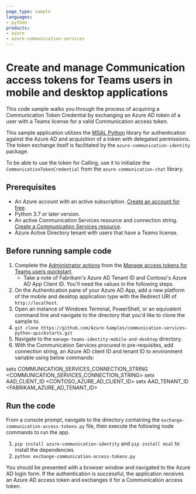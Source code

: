 ```yaml
---
page_type: sample
languages:
- python
products:
- azure
- azure-communication-services
---
```


# Create and manage Communication access tokens for Teams users in mobile and desktop applications

This code sample walks you through the process of acquiring a Communication Token Credential by exchanging an Azure AD token of a user with a Teams license for a valid Communication access token.

This sample application utilizes the [MSAL Python](https://github.com/AzureAD/microsoft-authentication-library-for-python) library for authentication against the Azure AD and acquisition of a token with delegated permissions. The token exchange itself is facilitated by the `azure-communication-identity` package.

To be able to use the token for Calling, use it to initialize the `CommunicationTokenCredential` from the `azure-communication-chat` library.

## Prerequisites

- An Azure account with an active subscription. [Create an account for free](https://azure.microsoft.com/free/?WT.mc_id=A261C142F).
- Python 3.7 or later version.
- An active Communication Services resource and connection string. [Create a Communication Services resource](https://docs.microsoft.com/azure/communication-services/quickstarts/create-communication-resource/).
- Azure Active Directory tenant with users that have a Teams license.

## Before running sample code

1. Complete the [Administrator actions](https://docs.microsoft.com/azure/communication-services/quickstarts/manage-teams-identity?pivots=programming-language-javascript#administrator-actions) from the [Manage access tokens for Teams users quickstart](https://docs.microsoft.com/azure/communication-services/quickstarts/manage-teams-identity).
   - Take a note of Fabrikam's Azure AD Tenant ID and Contoso's Azure AD App Client ID. You'll need the values in the following steps.
1. On the Authentication pane of your Azure AD App, add a new platform of the mobile and desktop application type with the Redirect URI of `http://localhost`.
1. Open an instance of Windows Terminal, PowerShell, or an equivalent command line and navigate to the directory that you'd like to clone the sample to.
1. `git clone https://github.com/Azure-Samples/communication-services-python-quickstarts.git`
1. Navigate to the `manage-teams-identity-mobile-and-desktop` directory.
1. With the Communication Services procured in pre-requisites, add connection string, an Azure AD client ID and tenant ID to environment variable using below commands:

setx COMMUNICATION_SERVICES_CONNECTION_STRING <COMMUNICATION_SERVICES_CONNECTION_STRING>
setx AAD_CLIENT_ID <CONTOSO_AZURE_AD_CLIENT_ID>
setx AAD_TENANT_ID <FABRIKAM_AZURE_AD_TENANT_ID>

## Run the code

From a console prompt, navigate to the directory containing the `exchange-communication-access-tokens.py` file, then execute the following node commands to run the app.

1. `pip install azure-communication-identity` and `pip install msal` to install the dependencies
2. `python exchange-communication-access-tokens.py`

You should be presented with a browser window and navigated to the Azure AD login form. If the authentication is successful, the application receives an Azure AD access token and exchanges it for a Communication access token.
